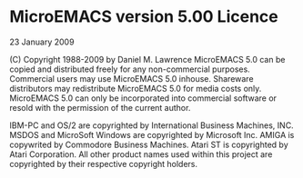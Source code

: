 # MicroEMACS version 5.00 Licence
23 January 2009

(C) Copyright 1988-2009 by Daniel M. Lawrence
MicroEMACS 5.0 can be copied and distributed freely for any
non-commercial purposes. Commercial users may use MicroEMACS
5.0 inhouse. Shareware distributors may redistribute
MicroEMACS 5.0 for media costs only. MicroEMACS 5.0 can only
be incorporated into commercial software or resold with the
permission of the current author.

IBM-PC and OS/2 are copyrighted by International Business
Machines, INC. MSDOS and MicroSoft Windows are copyrighted by
Microsoft Inc. AMIGA is copywrited by Commodore Business
Machines. Atari ST is copyrighted by Atari Corporation. All
other product names used within this project are copyrighted by
their respective copyright holders. 